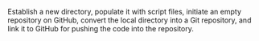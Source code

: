 Establish a new directory, populate it with script files, initiate an empty repository on GitHub, convert the local directory into a Git repository, and link it to GitHub for pushing the code into the repository.
